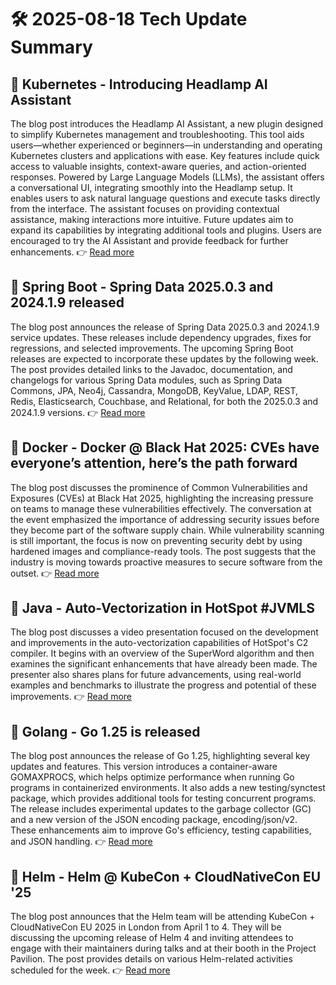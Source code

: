 # 🛠️ 2025-08-18 Tech Update Summary

## 🔹 Kubernetes - Introducing Headlamp AI Assistant
The blog post introduces the Headlamp AI Assistant, a new plugin designed to simplify Kubernetes management and troubleshooting. This tool aids users—whether experienced or beginners—in understanding and operating Kubernetes clusters and applications with ease. Key features include quick access to valuable insights, context-aware queries, and action-oriented responses. Powered by Large Language Models (LLMs), the assistant offers a conversational UI, integrating smoothly into the Headlamp setup. It enables users to ask natural language questions and execute tasks directly from the interface. The assistant focuses on providing contextual assistance, making interactions more intuitive. Future updates aim to expand its capabilities by integrating additional tools and plugins. Users are encouraged to try the AI Assistant and provide feedback for further enhancements.
👉 [Read more](https://kubernetes.io/blog/2025/08/07/introducing-headlamp-ai-assistant/)

## 🔹 Spring Boot - Spring Data 2025.0.3 and 2024.1.9 released
The blog post announces the release of Spring Data 2025.0.3 and 2024.1.9 service updates. These releases include dependency upgrades, fixes for regressions, and selected improvements. The upcoming Spring Boot releases are expected to incorporate these updates by the following week. The post provides detailed links to the Javadoc, documentation, and changelogs for various Spring Data modules, such as Spring Data Commons, JPA, Neo4j, Cassandra, MongoDB, KeyValue, LDAP, REST, Redis, Elasticsearch, Couchbase, and Relational, for both the 2025.0.3 and 2024.1.9 versions.
👉 [Read more](https://spring.io/blog/2025/08/15/spring-data-2025-0-3-and-2024-1-9-released)

## 🔹 Docker - Docker @ Black Hat 2025: CVEs have everyone’s attention, here’s the path forward
The blog post discusses the prominence of Common Vulnerabilities and Exposures (CVEs) at Black Hat 2025, highlighting the increasing pressure on teams to manage these vulnerabilities effectively. The conversation at the event emphasized the importance of addressing security issues before they become part of the software supply chain. While vulnerability scanning is still important, the focus is now on preventing security debt by using hardened images and compliance-ready tools. The post suggests that the industry is moving towards proactive measures to secure software from the outset.
👉 [Read more](https://www.docker.com/blog/docker-black-hat-2025-secure-software-supply-chain/)

## 🔹 Java - Auto-Vectorization in HotSpot #JVMLS
The blog post discusses a video presentation focused on the development and improvements in the auto-vectorization capabilities of HotSpot's C2 compiler. It begins with an overview of the SuperWord algorithm and then examines the significant enhancements that have already been made. The presenter also shares plans for future advancements, using real-world examples and benchmarks to illustrate the progress and potential of these improvements.
👉 [Read more](https://inside.java/2025/08/16/jvmls-hotspot-auto-vectorization/)

## 🔹 Golang - Go 1.25 is released
The blog post announces the release of Go 1.25, highlighting several key updates and features. This version introduces a container-aware GOMAXPROCS, which helps optimize performance when running Go programs in containerized environments. It also adds a new testing/synctest package, which provides additional tools for testing concurrent programs. The release includes experimental updates to the garbage collector (GC) and a new version of the JSON encoding package, encoding/json/v2. These enhancements aim to improve Go's efficiency, testing capabilities, and JSON handling.
👉 [Read more](https://go.dev/blog/go1.25)

## 🔹 Helm - Helm @ KubeCon + CloudNativeCon EU '25
The blog post announces that the Helm team will be attending KubeCon + CloudNativeCon EU 2025 in London from April 1 to 4. They will be discussing the upcoming release of Helm 4 and inviting attendees to engage with their maintainers during talks and at their booth in the Project Pavilion. The post provides details on various Helm-related activities scheduled for the week.
👉 [Read more](https://helm.sh/blog/helm-at-kubecon-eu-25/)


